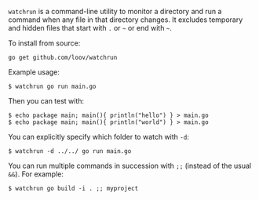 `watchrun` is a command-line utility to monitor a directory and run a command
when any file in that directory changes. It excludes temporary and hidden files
that start with `.` or `~` or end with `~`.

To install from source:

```
go get github.com/loov/watchrun
```

Example usage:

```
$ watchrun go run main.go
```

Then you can test with:

```
$ echo package main; main(){ println("hello") } > main.go
$ echo package main; main(){ println("world") } > main.go
```

You can explicitly specify which folder to watch with `-d`:

```
$ watchrun -d ../../ go run main.go
```

You can run multiple commands in succession with `;;` (instead of the usual `&&`). For example:

```
$ watchrun go build -i . ;; myproject
```